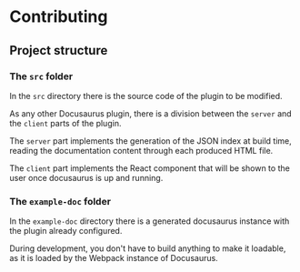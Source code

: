 # Contributing

## Project structure

### The `src` folder

In the `src` directory there is the source code of the plugin to be modified.

As any other Docusaurus plugin, there is a division between the `server` and the `client` parts of the plugin.

The `server` part implements the generation of the JSON index at build time, reading the documentation content through each produced HTML file.

The `client` part implements the React component that will be shown to the user once docusaurus is up and running.

### The `example-doc` folder

In the `example-doc` directory there is a generated docusaurus instance with the plugin already configured.

During development, you don't have to build anything to make it loadable, as it is loaded by the Webpack instance of Docusaurus.
